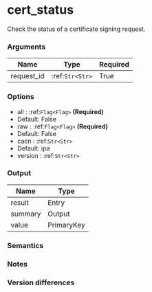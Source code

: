 [//]: # (THE CONTENT BELOW IS GENERATED. DO NOT EDIT.)
# cert_status
Check the status of a certificate signing request.

### Arguments
|Name|Type|Required
|-|-|-
|request_id|:ref:`Str<Str>`|True

### Options
* all : :ref:`Flag<Flag>` **(Required)**
 * Default: False
* raw : :ref:`Flag<Flag>` **(Required)**
 * Default: False
* cacn : :ref:`Str<Str>`
 * Default: ipa
* version : :ref:`Str<Str>`

### Output
|Name|Type
|-|-
|result|Entry
|summary|Output
|value|PrimaryKey

[//]: # (ADD YOUR NOTES BELOW. THESE WILL BE PICKED EVERY TIME THE DOCS ARE REGENERATED. //end)
### Semantics

### Notes

### Version differences